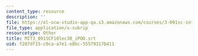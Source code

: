 ```yaml
---
content_type: resource
description: ''
file: https://ol-ocw-studio-app-qa.s3.amazonaws.com/courses/3-091sc-introduction-to-solid-state-chemistry-fall-2010/f207df15c0caa7e1e8bc55579317b411_MIT3_091SCF10lec30_iPOD.srt
file_type: application/x-subrip
resourcetype: Other
title: MIT3_091SCF10lec30_iPOD.srt
uid: f207df15-c0ca-a7e1-e8bc-55579317b411
---
```

